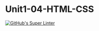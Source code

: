 # Unit1-04-HTML-CSS
[![GitHub's Super Linter](https://github.com/<ICS20-Programming-LilyC/Unit1-04-HTML-CSS>/workflows/GitHub's%20Super%20Linter/badge.svg)](https://github.com/<ICS20-Programming-LilyC/Unit1-04-HTML-CSS>/actions)